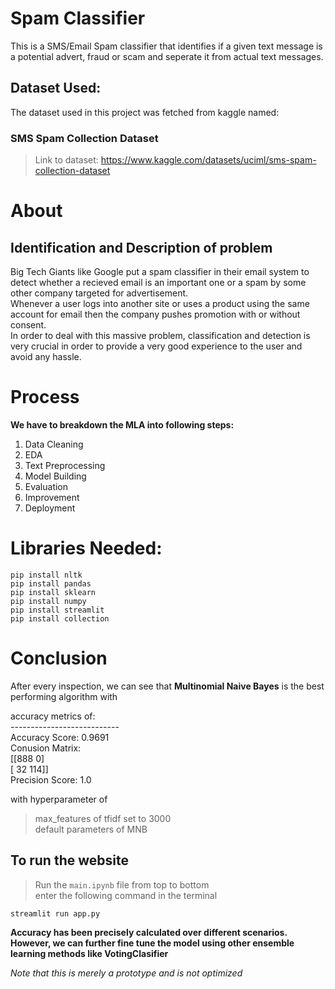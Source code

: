 # Spam Classifier
This is a SMS/Email Spam classifier that identifies if a given text message is a potential advert, fraud or scam and seperate it from actual text messages.
## Dataset Used:
The dataset used in this project was fetched from kaggle named:
### SMS Spam Collection Dataset
> Link to dataset: https://www.kaggle.com/datasets/uciml/sms-spam-collection-dataset

# About
## Identification and Description of problem
Big Tech Giants like Google put a spam classifier in their email system to detect whether a recieved email is an important one or a spam by some other company targeted for advertisement. <br>
Whenever a user logs into another site or uses a product using the same account for email then the company pushes promotion with or without consent. <br>
In order to deal with this massive problem, classification and detection is very crucial in order to provide a very good experience to the user and avoid any hassle. <br>

# Process
**We have to breakdown the MLA into following steps:**<br>
1. Data Cleaning
2. EDA
3. Text Preprocessing
4. Model Building
5. Evaluation
6. Improvement
7. Deployment

# Libraries Needed:
```shell
pip install nltk
pip install pandas
pip install sklearn
pip install numpy
pip install streamlit
pip install collection
```
# Conclusion
After every inspection, we can see that 
**Multinomial Naive Bayes** is the best performing algorithm with <br>

accuracy metrics of:<br>
--------------------------- <br>
Accuracy Score: 0.9691 <br>
Conusion Matrix: <br>
[[888   0] <br>
 [ 32 114]] <br>
Precision Score: 1.0 <br>

with hyperparameter of 
> max_features of tfidf set to 3000 <br>
> default parameters of MNB


## To run the website 
> Run the `main.ipynb` file from top to bottom<br>
> enter the following command in the terminal
```shell
streamlit run app.py
```

**Accuracy has been precisely calculated over different scenarios. However, we can further fine tune the model using other ensemble learning methods like VotingClasifier** <br>


*Note that this is merely a prototype and is not optimized*
